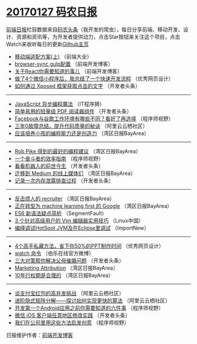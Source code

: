 # [20170127 码农日报](https://toutiao.qdkfweb.cn/date/2017/01/27)

[前端日报](https://qdkfweb.cn/c/news)栏目数据来自[码农头条](https://toutiao.qdkfweb.cn/)（我开发的爬虫），每日分享前端、移动开发、设计、资源和资讯等，为开发者提供动力，点击Star按钮来关注这个项目，点击Watch来收听每日的更新[Github主页](https://github.com/kujian/frontendDaily)
* [移动端适配方案(上)](https://toutiao.qdkfweb.cn/23697.html) （前端大全）
* [browser-sync gulp配置](https://toutiao.qdkfweb.cn/23747.html) （前端开发博客）
* [关于React你需要知道的事儿](https://toutiao.qdkfweb.cn/23748.html) （前端开发博客）
* [做了4个微信小程序后，我总结了一个快速开发流程](https://toutiao.qdkfweb.cn/23755.html) （优秀网页设计）
* [如何通过 Xposed 框架获取点击的文字](https://toutiao.qdkfweb.cn/23712.html) （开发者头条）

***
* [JavaScript 异步编程魔法](https://toutiao.qdkfweb.cn/23741.html) （IT程序狮）
* [简单易用的轻量级 PDF 阅读器组件](https://toutiao.qdkfweb.cn/23711.html) （开发者头条）
* [Facebook与谷歌工作环境有哪些不同？看好了再选择](https://toutiao.qdkfweb.cn/23728.html) （程序师视野）
* [三年0故障总结，提升代码质量的秘诀](https://toutiao.qdkfweb.cn/23700.html) （阿里云云栖社区）
* [应该培养小孩的编程能力还是创造力](https://toutiao.qdkfweb.cn/23689.html) （湾区日报BayArea）

***
* [Rob Pike 得到的最好的编程建议](https://toutiao.qdkfweb.cn/23686.html) （湾区日报BayArea）
* [一个奋斗者的效率指南](https://toutiao.qdkfweb.cn/23727.html) （程序师视野）
* [看看机器人的前世今生](https://toutiao.qdkfweb.cn/23709.html) （开发者头条）
* [迁移到 Medium 的线上媒体们](https://toutiao.qdkfweb.cn/23684.html) （湾区日报BayArea）
* [记录一次内存泄露排查过程](https://toutiao.qdkfweb.cn/23710.html) （开发者头条）

***
* [反击烦人的 recruiter](https://toutiao.qdkfweb.cn/23685.html) （湾区日报BayArea）
* [正在转型为 machine learning first 的 Google](https://toutiao.qdkfweb.cn/23687.html) （湾区日报BayArea）
* [ES6 新语法疑点简析](https://toutiao.qdkfweb.cn/23723.html) （SegmentFault）
* [3 个针对高级用户的 Vim 编辑器实用技巧](https://toutiao.qdkfweb.cn/23694.html) （Linux中国）
* [编绎调试HotSpot JVM及在Eclipse里调试](https://toutiao.qdkfweb.cn/23679.html) （ImportNew）

***
* [4个高手私藏方法，省下你50%的PPT制作时间](https://toutiao.qdkfweb.cn/23756.html) （优秀网页设计）
* [watch 命令](https://toutiao.qdkfweb.cn/23759.html) （伯乐在线官方微博）
* [三大对策帮你解决父母催婚问题](https://toutiao.qdkfweb.cn/23713.html) （开发者头条）
* [Marketing Attribution](https://toutiao.qdkfweb.cn/23688.html) （湾区日报BayArea）
* [10年行权期是合理的](https://toutiao.qdkfweb.cn/23690.html) （湾区日报BayArea）

***
* [谈支付宝红包的高并发挑战](https://toutiao.qdkfweb.cn/23701.html) （阿里云云栖社区）
* [进阶隐式矩阵分解——探讨如何实现更快的算法](https://toutiao.qdkfweb.cn/23856.html) （阿里云云栖社区）
* [开发第一个Android应用之前你需要知道的六件事](https://toutiao.qdkfweb.cn/23874.html) （程序师视野）
* [微信 iOS 客户端任意地区修改实践](https://toutiao.qdkfweb.cn/23860.html) （开发者头条）
* [我们在公司里用这些方法启发创意](https://toutiao.qdkfweb.cn/23875.html) （程序师视野）

日报维护作者：[前端开发博客](https://qdkfweb.cn/) 